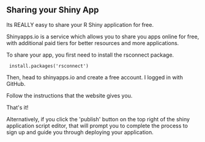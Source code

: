 ## Sharing your Shiny App

Its REALLY easy to share your R Shiny application for free. 

Shinyapps.io is a service which allows you to share you apps online for free, with additional paid tiers for better resources and more applications. 

To share your app, you first need to install the rsconnect package. 

``` install.packages('rsconnect')```

Then, head to shinyapps.io and create a free account. I logged in with GitHub. 

Follow the instructions that the website gives you. 

That's it! 

Alternatively, if you click the 'publish' button on the top right of the shiny application script editor, that will prompt you to complete the process to sign up and guide you through deploying your application. 